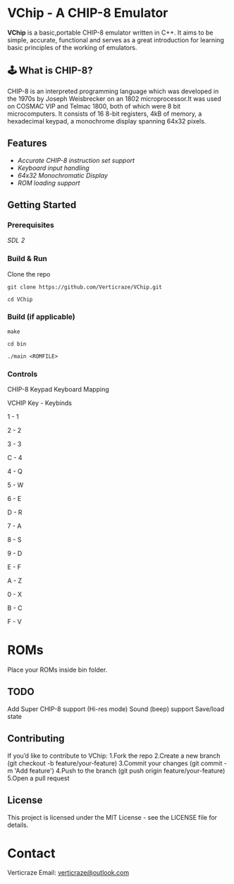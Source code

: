 # VChip - A CHIP-8 Emulator

**VChip** is a basic,portable CHIP-8 emulator written in C++. It aims to be simple, accurate, functional and serves as a great introduction for learning basic principles of the working of emulators.
## 🕹 What is CHIP-8?
CHIP-8 is an interpreted programming language which was developed in the 1970s by Joseph Weisbrecker on an 1802 microprocessor.It was used on COSMAC VIP and Telmac 1800, both of which were 8 bit microcomputers.
It consists of 16 8-bit registers, 4kB of memory, a hexadecimal keypad, a monochrome display spanning 64x32 pixels.
## Features
- *Accurate CHIP-8 instruction set support*
- *Keyboard input handling*
- *64x32 Monochromatic Display*
- *ROM loading support*
## Getting Started
### Prerequisites
*SDL 2* 
### Build & Run
Clone the repo
```
git clone https://github.com/Verticraze/VChip.git

cd VChip
```
### Build (if applicable)
```
make   

cd bin

./main <ROMFILE>
```
### Controls

CHIP-8 Keypad	Keyboard Mapping

VCHIP Key - Keybinds

1  - 1

2 - 2

3 - 3

C - 4

4 - Q

5 - W

6 - E

D - R

7 - A

8 - S

9 - D

E - F

A - Z

0 - X

B - C

F - V

# ROMs

Place your ROMs inside bin folder.

## TODO

Add Super CHIP-8 support (Hi-res mode)
Sound (beep) support
Save/load state

## Contributing

If you’d like to contribute to VChip:
1.Fork the repo
2.Create a new branch (git checkout -b feature/your-feature)
3.Commit your changes (git commit -m 'Add feature')
4.Push to the branch (git push origin feature/your-feature)
5.Open a pull request

## License

This project is licensed under the MIT License - see the LICENSE file for details.

# Contact

Verticraze
Email: verticraze@outlook.com
